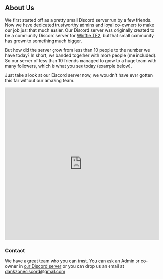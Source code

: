 ## About Us

We first started off as a pretty small Discord server run by a few friends. Now we have dedicated trustworthy admins and loyal co-owners to make our job just that much easier.
Our Discord server was originally created to be a community Discord server for <a href="https://www.youtube.com/channel/UCLbN3R9EzPi8GPoH2S6JBBg">Whiffle TF2</a>, but that small community has grown to something much bigger.

But how did the server grow from less than 10 people to the number we have today? In short, we banded together with more people (me included). So our server of less than 10 friends managed to grow to a huge team with many followers, which is what you see today (example below).

Just take a look at our Discord server now, we wouldn't have ever gotten this far without our amazing team.
<iframe src="https://discordapp.com/widget?id=344369585950294016&theme=dark" width="500" height="500" allowtransparency="true" frameborder="0"></iframe>


### Contact

We have a great team who you can trust. You can ask an Admin or co-owner in [our Discord server](https://discordapp.com/invite/gwamp7n) or you can drop us an email at dankzonediscord@gmail.com
